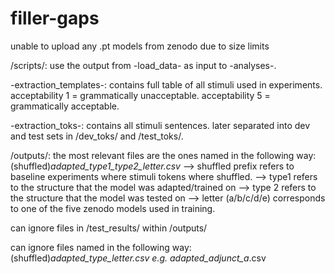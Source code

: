 # filler-gaps
unable to upload any .pt models from zenodo due to size limits 

/scripts/: use the output from -load_data- as input to -analyses-. 

-extraction_templates-: contains full table of all stimuli used in experiments. acceptability 1 = grammatically unacceptable. acceptability 5 = grammatically acceptable. 

-extraction_toks-: contains all stimuli sentences. later separated into dev and test sets in /dev_toks/ and /test_toks/. 

/outputs/: the most relevant files are the ones named in the following way: (shuffled)_adapted_type1_type2_letter.csv_
--> shuffled prefix refers to baseline experiments where stimuli tokens where shuffled.
--> type1 refers to the structure that the model was adapted/trained on
--> type 2 refers to the structure that the model was tested on
--> letter (a/b/c/d/e) corresponds to one of the five zenodo models used in training.

can ignore files in /test_results/ within /outputs/

can ignore files named in the following way: (shuffled)_adapted_type_letter.csv e.g. adapted_adjunct_a_.csv
